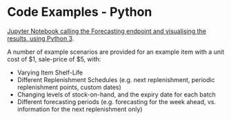 # Code Examples - Python

[Jupyter Notebook calling the Forecasting endpoint and visualising the results, using Python 3](https://nbviewer.org/github/bluedotthinking/wastenot-documentation/blob/master/code_examples/forecast_examples.ipynb).

A number of example scenarios are provided for an example item with a unit cost of $1, sale-price of $5, with:

* Varying Item Shelf-Life
* Different Replenishment Schedules (e.g. next replenishment, periodic replenishment points, custom dates)
* Changing levels of stock-on-hand, and the expiry date for each batch
* Different forecasting periods (e.g. forecasting for the week ahead, vs. information for the next replenishment only)



<!-- 
* [Forecasting Example 1](https://nbviewer.jupyter.org/github/bluedotthinking/wastenot-documentation/blob/master/code_examples/forecast_example_1.ipynb?flush_cache=true) 

	Restaurant forecasting the next 7 days, for an item with shelf-life of 2 days, with daily deliveries

* [Forecasting Example 2](https://nbviewer.jupyter.org/github/bluedotthinking/wastenot-documentation/blob/master/code_examples/forecast_example_2.ipynb?flush_cache=true) 

	Restaurant forecasting the next 7 days, for an item with shelf-life of 2 days, with daily deliveries.  There is excess stock-on-hand (3000 units, expiring in 2 days on 2018-08-12)

* [Forecasting Example 3](https://nbviewer.jupyter.org/github/bluedotthinking/wastenot-documentation/blob/master/code_examples/forecast_example_3.ipynb?flush_cache=true) 

	Restaurant forecasting the next 14 days, for an item with shelf-life of 5 days, with deliveries on Mondays and Fridays every week.

	
* [Backcasting Example](https://nbviewer.jupyter.org/github/bluedotthinking/wastenot-documentation/blob/master/code_examples/backcast_example_1.ipynb?flush_cache=true)
	
	Backcast Simulation over 30 days, for a business forecasting 2 days ahead each time, for an item with shelf-life of 2 days, with daily deliveries.
	
	Approx $6,000/month of cost savings and profit improvement vs business-as-usual (wasting 20% of all delivered units)
	
	
 -->